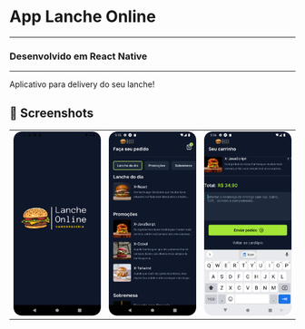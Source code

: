 # App Lanche Online
-------------
### Desenvolvido em React Native 
-------------
Aplicativo para delivery do seu lanche!


## :camera_flash: Screenshots
<!-- You can add more screenshots here if you like -->

<table>
  <tr>
    <td><img src="/Screenshot_1.png" width="260"></td><td><img src="/Screenshot_2.png" width="260"></td><td><img src="/Screenshot_3.png" width="260">
  </tr>
</table>
